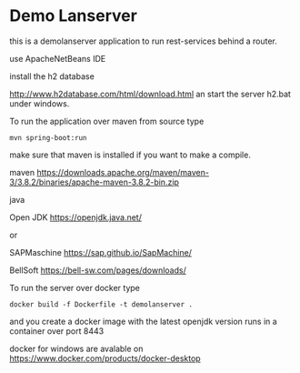 
Demo Lanserver
============================================================

this is a demolanserver application to 
run rest-services behind a router.


use ApacheNetBeans IDE


install the h2 database

http://www.h2database.com/html/download.html
an start the server h2.bat under windows.




To run the application over maven from source type

`mvn spring-boot:run`


make sure that maven is installed if you want to make a compile.

maven
https://downloads.apache.org/maven/maven-3/3.8.2/binaries/apache-maven-3.8.2-bin.zip

java 

Open JDK
https://openjdk.java.net/

or

SAPMaschine
https://sap.github.io/SapMachine/

BellSoft
https://bell-sw.com/pages/downloads/



To run the server over docker type

`docker build -f Dockerfile -t demolanserver .`

and you create a docker image with the latest openjdk version
runs in a container over port 8443

docker for windows are avalable on
https://www.docker.com/products/docker-desktop





